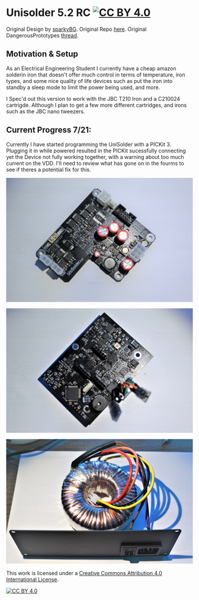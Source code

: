 
# Unisolder 5.2 RC [![CC BY 4.0][cc-by-shield]][cc-by]
Original Design by [sparkyBG](https://github.com/sparkybg).
Original Repo [here](https://github.com/valerionew/unisolder-notes).
Original DangerousPrototypes [thread](http://dangerousprototypes.com/forum/index.php?topic=7218.0).

## Motivation & Setup
As an Electrical Engineering Student I currently have a cheap amazon solderin iron that doesn't offer much
control in terms of temperature, iron types, and some nice quality of life devices such as put the iron 
into standby a sleep mode to limit the power being used, and more. 

I Spec'd out this version to work with the JBC T210 Iron and a C210024 cartrigde. Although I plan to get
a few more different cartridges, and irons such as the JBC nano tweezers.


## Current Progress 7/21:
Currently I have started programming the UniSolder with a PICKit 3. Plugging it in while powered resulted
in the PICKit sucessfully connecting yet the Device not fully working together, with a warning about too
much current on the VDD. I'll need to review what has gone on in the fourms to see if theres a potential
fix for this. 

![Assembled Front Board](https://github.com/RCdev03/UniSolderRC/blob/main/frontboard.JPG)

![Assembled Rear Board](https://github.com/RCdev03/UniSolderRC/blob/main/rearboard.JPG)

![Assembled Toroidal](https://github.com/RCdev03/UniSolderRC/blob/main/torodial.JPG)

This work is licensed under a
[Creative Commons Attribution 4.0 International License][cc-by].

[![CC BY 4.0][cc-by-image]][cc-by]

[cc-by]: http://creativecommons.org/licenses/by/4.0/
[cc-by-image]: https://i.creativecommons.org/l/by/4.0/88x31.png
[cc-by-shield]: https://img.shields.io/badge/License-CC%20BY%204.0-lightgrey.svg
